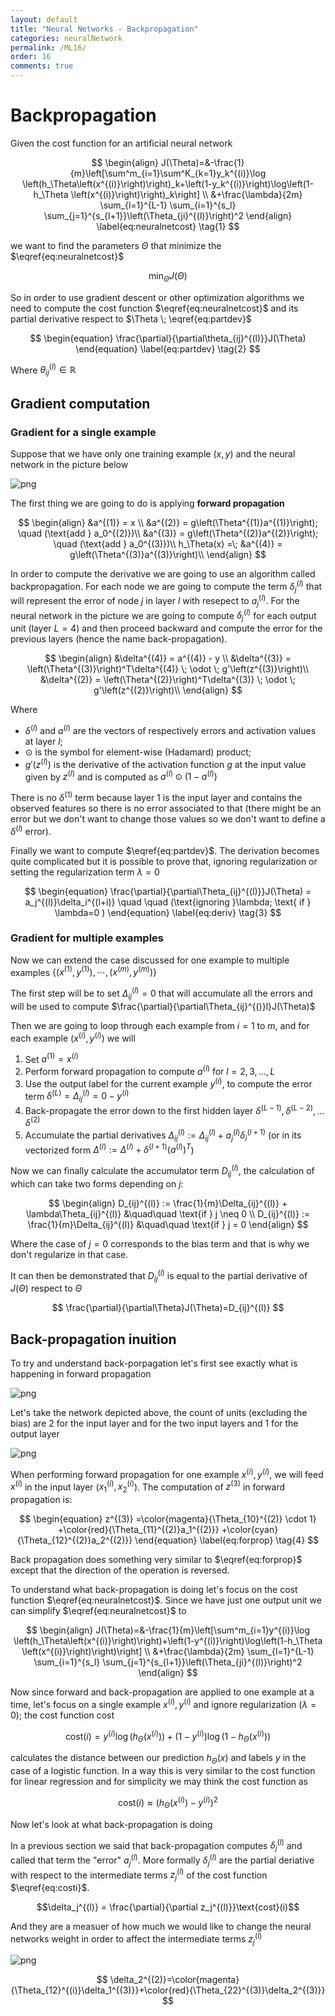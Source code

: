 ```yaml
---
layout: default
title: "Neural Networks - Backpropagation"
categories: neuralNetwork
permalink: /ML16/
order: 16
comments: true
---
```


#  Backpropagation

Given the cost function for an artificial neural network

$$
\begin{align}
J(\Theta)=&-\frac{1}{m}\left[\sum^m_{i=1}\sum^K_{k=1}y_k^{(i)}\log \left(h_\Theta\left(x^{(i)}\right)\right)_k+\left(1-y_k^{(i)}\right)\log\left(1-h_\Theta \left(x^{(i)}\right)\right)_k\right] \\
&+\frac{\lambda}{2m} \sum_{l=1}^{L-1} \sum_{i=1}^{s_l} \sum_{j=1}^{s_{l+1}}\left(\Theta_{ji}^{(l)}\right)^2
\end{align}
\label{eq:neuralnetcost} \tag{1}
$$

we want to find the parameters $\Theta$ that minimize the $\eqref{eq:neuralnetcost}$

$$
\min_{\Theta}J(\Theta)
$$

So in order to use gradient descent or other optimization algorithms we need to compute the cost function $\eqref{eq:neuralnetcost}$ and its partial derivative respect to $\Theta \; \eqref{eq:partdev}$ 

$$
\begin{equation}
\frac{\partial}{\partial\theta_{ij}^{(l)}}J(\Theta)
\end{equation}
\label{eq:partdev} \tag{2}
$$

Where $\theta_{ij}^{(l)} \in \mathbb{R}$

## Gradient computation

### Gradient for a single example
Suppose that we have only one training example $(x, y)$ and the neural network in the picture below


![png](ML-16-NeuralNetworkOptimization_files/ML-16-NeuralNetworkOptimization_2_0.png)


The first thing we are going to do is applying **forward propagation**

$$
\begin{align}
&a^{(1)} = x \\ 
&a^{(2)} = g\left(\Theta^{(1)}a^{(1)}\right); \quad (\text{add }  a_0^{(2)})\\ 
&a^{(3)} = g\left(\Theta^{(2)}a^{(2)}\right); \quad (\text{add }  a_0^{(3)})\\ 
h_\Theta(x) =\; &a^{(4)} = g\left(\Theta^{(3)}a^{(3)}\right)\\ 
\end{align}
$$

In order to compute the derivative we are going to use an algorithm called backpropagation. For each node we are going to compute the term $\delta_j^{(l)}$ that will represent the error of node $j$ in layer $l$ with resepect to $a_j^{(l)}$. For the neural network in the picture we are going to compute $\delta_j^{(l)}$ for each output unit (layer $L=4$) and then proceed backward and compute the error for the previous layers (hence the name back-propagation).

$$
\begin{align}
&\delta^{(4)} = a^{(4)} - y \\
&\delta^{(3)} = \left(\Theta^{(3)}\right)^T\delta^{(4)} \; \odot \; g'\left(z^{(3)}\right)\\ 
&\delta^{(2)} = \left(\Theta^{(2)}\right)^T\delta^{(3)} \; \odot \; g'\left(z^{(2)}\right)\\  
\end{align}
$$

Where

* $\delta^{(l)}$ and $a^{(l)}$ are the vectors of respectively errors and activation values at layer $l$; 
* $\odot$ is the symbol for element-wise (Hadamard) product;
* $g'\left(z^{(l)}\right)$ is the derivative of the activation function $g$ at the input value given by $z^{(l)}$ and is computed as $a^{(l)} \odot \left(1-a^{(l)}\right)$

There is no $\delta^{(1)}$ term because layer 1 is the input layer and contains the observed features so there is no error associated to that (there might be an error but we don't want to change those values so we don't want to define a $\delta^{(l)}$ error).

Finally we want to compute $\eqref{eq:partdev}$. The derivation becomes quite complicated but it is possible to prove that, ignoring regularization or setting the regularization term $\lambda=0$

$$
\begin{equation}
\frac{\partial}{\partial\Theta_{ij}^{(l)}}J(\Theta) = a_j^{(l)}\delta_i^{(l+i)} \quad \quad (\text{ignoring }\lambda; \text{ if } \lambda=0 )
\end{equation}
\label{eq:deriv} \tag{3}
$$

### Gradient for multiple examples
Now we can extend the case discussed for one example to multiple examples $\lbrace \left( x^{(1)}, y^{(1)}\right), \cdots, \left( x^{(m)}, y^{(m)}\right) \rbrace$

The first step will be to set $\Delta_{ij}^{(l)} = 0$ that will accumulate all the errors and will be used to compute $\frac{\partial}{\partial\Theta_{ij}^{()}l}J(\Theta)$

Then we are going to loop through each example from $i=1$ to $m$, and for each example $\left( x^{(i)}, y^{(i)}\right)$ we will

1. Set $a^{(1)} = x^{(i)}$
2. Perform forward propagation to compute $a^{(l)}$ for $l = 2, 3, \dots, L$
3. Use the output label for the current example $y^{(i)}$, to compute the error term $\delta^{(L)}=\Delta_{ij}^{(l)} = 0 - y^{(i)}$
4. Back-propagate the error down to the first hidden layer $\delta^{(L-1)}, \delta^{(L-2)}, \dots \delta^{(2)}$
5. Accumulate the partial derivatives $\Delta_{ij}^{(l)} := \Delta_{ij}^{(l)} + a_j^{(l)}\delta_i^{(l+1)}$ (or in its vectorized form $\Delta^{(l)} := \Delta^{(l)} + \delta^{(l+1)}\left(a^{(l)}\right)^T$)

Now we can finally calculate the accumulator term $D_{ij}^{(l)}$, the calculation of which can take two forms depending on $j$:

$$
\begin{align}
D_{ij}^{(l)} := \frac{1}{m}\Delta_{ij}^{(l)} + \lambda\Theta_{ij}^{(l)} &\quad\quad \text{if } j \neq 0 \\
D_{ij}^{(l)} := \frac{1}{m}\Delta_{ij}^{(l)} &\quad\quad \text{if } j = 0
\end{align}
$$

Where the case of $j=0$ corresponds to the bias term and that is why we don't regularize in that case.

It can then be demonstrated that $D_{ij}^{(l)}$ is equal to the partial derivative of $J(\Theta)$ respect to $\Theta$

$$
\frac{\partial}{\partial\Theta}J(\Theta)=D_{ij}^{(l)}
$$

## Back-propagation inuition
To try and understand back-porpagation let's first see exactly what is happening in forward propagation


![png](ML-16-NeuralNetworkOptimization_files/ML-16-NeuralNetworkOptimization_6_0.png)


Let's take the network depicted above, the count of units (excluding the bias) are 2 for the input layer and for the two input layers and 1 for the output layer 


![png](ML-16-NeuralNetworkOptimization_files/ML-16-NeuralNetworkOptimization_8_0.png)


When performing forward propagation for one example $x^{(i)}, y^{(i)}$, we will feed $x^{(i)}$ in the input layer ($x_1^{(i)}, x_2^{(i)}$). The computation of $z^{(3)}$  in forward propagation is:

$$
\begin{equation}
z^{(3)}
=\color{magenta}{\Theta_{10}^{(2)} \cdot 1}
+\color{red}{\Theta_{11}^{(2)}a_1^{(2)}}
+\color{cyan}{\Theta_{12}^{(2)}a_2^{(2)}}
\end{equation}
\label{eq:forprop} \tag{4}
$$

Back propagation does something very similar to $\eqref{eq:forprop}$ except that the direction of the operation is reversed.

To understand what back-propagation is doing let's focus on the cost function $\eqref{eq:neuralnetcost}$. Since we have just one output unit we can simplify $\eqref{eq:neuralnetcost}$ to 

$$
\begin{align}
J(\Theta)=&-\frac{1}{m}\left[\sum^m_{i=1}y^{(i)}\log \left(h_\Theta\left(x^{(i)}\right)\right)+\left(1-y^{(i)}\right)\log\left(1-h_\Theta \left(x^{(i)}\right)\right)\right] \\
&+\frac{\lambda}{2m} \sum_{l=1}^{L-1} \sum_{i=1}^{s_l} \sum_{j=1}^{s_{l+1}}\left(\Theta_{ji}^{(l)}\right)^2
\end{align}
$$

Now since forward and back-propagation are applied to one example at a time, let's focus on a single example $x^{(i)}, y^{(i)}$  and ignore regularization ($\lambda=0$); the cost function $\text{cost}$

$$
\begin{equation}
\text{cost}(i) = y^{(i)}\log \left(h_\Theta\left(x^{(i)}\right)\right)+\left(1-y^{(i)}\right)\log\left(1-h_\Theta \left(x^{(i)}\right)\right)
\end{equation}
\label{eq:costi} \tag{5}
$$

calculates the distance between our prediction $h_\Theta(x)$ and labels $y$ in the case of a logistic function. In a way this is very similar to the cost function for linear regression and for simplicity we may think the cost function as

$$\text{cost}(i) \approx \left(h_\Theta\left(x^{(i)}\right) - y^{(i)}\right)^2$$

Now let's look at what back-propagation is doing

In a previous section we said that back-propagation computes $\delta_j^{(l)}$ and called that term the "error" $a_j^{(l)}$. More formally $\delta_j^{(l)}$ are the partial deriative with respect to the intermediate terms $z_j^{(l)}$ of the cost function $\eqref{eq:costi}$.

$$\delta_j^{(l)} = \frac{\partial}{\partial z_j^{(l)}}\text{cost}(i)$$

And they are a measuer of how much we would like to change the neural networks weight in order to affect the intermediate terms $z_j^{(l)}$


![png](ML-16-NeuralNetworkOptimization_files/ML-16-NeuralNetworkOptimization_11_0.png)


$$
\delta_2^{(2)}=\color{magenta}{\Theta_{12}^{(i)}\delta_1^{(3)}}+\color{red}{\Theta_{22}^{(3)}\delta_2^{(3)}}
$$
